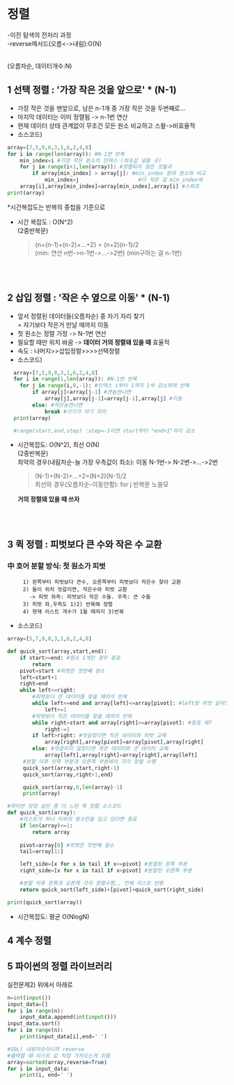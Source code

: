 # 정렬
-이진 탐색의 전처리 과정  
-reverse메서드(오름<->내림):O(N)

<br/>  
(오름차순, 데이터개수:N)  

## 1 선택 정렬 : '가장 작은 것을 앞으로' * (N-1)
- 가장 작은 것을 맨앞으로, 남은 n-1개 중 가장 작은 것을 두번째로...  
- 마지막 데이터는 이미 정렬됨 -> n-1번 연산   
- 현재 데이터 상태 관계없이 무조건 모든 원소 비교하고 스왚->비효율적
- 소스코드)  
```PYTHON
array=[7,5,9,0,3,1,6,2,4,8]
for i in range(len(array)): #N-1번 반복
    min_index=i #가장 작은 원소의 인덱스 (최솟값 넣을 곳)
    for j in range(i+1,len(array)): #정렬되지 않은 것들과
        if array[min_index] > array[j]: #min_index 원래 원소와 비교
            min_index=j                   #더 작은 걸 min_index에 
    array[i],array[min_index]=array[min_index],array[i] #스와프
print(array)
```
*시간복잡도는 반복의 중첩을 기준으로
- 시간 복잡도 : O(N^2)  
  (2중반복문)   
  >{n+(n-1)+(n-2)+...+2} = (n+2)(n-1)/2   
  (min: 연산 n번->n-1번->...->2번) (min구하는 걸 n-1번)  
 

<BR/>
<BR/>

## 2 삽입 정렬 : '작은 수 옆으로 이동' * (N-1)
- 앞서 정렬된 데이터들(오름차순) 중 자기 자리 찾기  
   = 자기보다 작은거 만날 때까지 이동
- 첫 원소는 정렬 가정 -> N-1번 연산
- 필요할 때만 위치 바꿈 -> **데이터 거의 정렬돼 있을 때** 효율적
- 속도 : 나머지>>삽입정렬>>>>선택정렬  
- 소스코드)
```PYTHON
  array=[7,5,9,0,3,1,6,2,4,8]
  for i in range(1,len(array)): #N-1번 반복
    for j in range(i,0,-1): #인덱스 i부터 1까지 1씩 감소하며 반복
        if array[j]<array[j-1] #큰놈만나면 
            array[j],array[j-1]=array[j-1],array[j] #이동
        else: #작은놈만나면
            break #거기가 자기 자리
  print(array)

  #range(start,end,step) :step=-1이면 start부터 "end+1"까지 감소
```

- 시간복잡도: O(N^2), 최선 O(N)  
(2중반복문)  
  최악의 경우(내림차순-늘 가장 우측값이 최소): 이동 N-1번-> N-2번->...->2번  
  >(N-1)+(N-2)+...+2=(N+2)(N-1)/2  
 최선의 경우(오름차순-이동안함): for j 반복문 노쓸모  
 
  **거의 정렬돼 있을 때 쓰자**
<br/>
<br/>


## 3 퀵 정렬 : 피벗보다 큰 수와 작은 수 교환  
  ### 中 호어 분할 방식: 첫 원소가 피벗  
         1) 왼쪽부터 피벗보다 큰수, 오른쪽부터 피벗보다 작은수 찾아 교환
         2) 둘이 위치 엇갈리면, 작은수와 피벗 교환  
           -> 피벗 좌측: 피벗보다 작은 수들. 우측: 큰 수들
         3) 피벗 좌,우측도 1)2) 반복해 정렬
         4) 현재 리스트 개수가 1될 때까지 3)반복 
- 소스코드)
```python
array=[5,7,9,0,3,1,6,2,4,8]

def quick_sort(array,start,end):
    if start>=end: #원소 1개인 경우 종료
        return
    pivot=start #피벗은 첫번째 원소
    left=start+1
    right=end
    while left<=right:
        #피벗보다 큰 데이터를 찾을 때까지 반복
        while left<=end and array[left]<=array[pivot]: #left랑 피벗 같아도 됨
            left+=1
        #피벗보다 작은 데이터를 찾을 때까지 반복
        while right>start and array[right]>=array[pivot]: #등호 왜?
            right-=1
        if left>right: #엇갈렸다면 작은 데이터와 피벗 교체
            array[right],array[pivot]=array[pivot],array[right]
        else: #엇갈리지 않았다면 작은 데이터와 큰 데이터 교체
            array[left],array[right]=array[right],array[left]
     #분할 이후 왼쪽 부분과 오른쪽 부분에서 각각 정렬 수행
     quick_sort(array,start,right-1)
     quick_sort(array,right+1,end)

     quick_sort(array,0,len(array)-1)
     print(array)   
```
```python
#파이썬 장점 살린 좀 더 느린 퀵 정렬 소스코드
def quick_sort(array):
    #리스트가 하나 이하의 원소만을 담고 있다면 종료
    if len(array)<=1:
        return array
    
    pivot=array[0] #피벗은 첫번째 원소
    tail=array[1:]

    left_side=[x for x in tail if x<=pivot] #분할된 왼쪽 부분
    right_side=[x for x in tail if x>pivot] #분할된 오른쪽 부분

    #분할 이후 왼쪽과 오른쪽 각각 정렬수행,, 전체 리스트 반환
    return quick_sort(left_side)+[pivot]+quick_sort(right_side)

print(quick_sort(array))
```
- 시간복잡도: 평균 O(NlogN)


## 4 계수 정렬
## 5 파이썬의 정렬 라이브러리


실전문제2) 위에서 아래로
```python
n=int(input())
input_data=[]
for i in range(n):
    input_data.append(int(input()))
input_data.sort()
for i in range(n):
    print(input_data[i],end=' ')    

#SOL) 내림차순이니까 reverse
#출력할 때 리스트 값 직접 가져오는게 쉬움
array=sorted(array,reverse=True)
for i in input_data:
    print(i, end=' ')    
```
